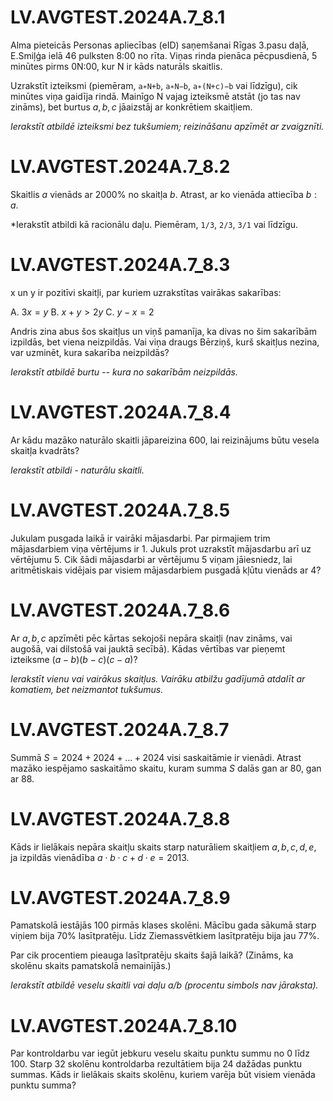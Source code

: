 # <lo-sample/> LV.AVGTEST.2024A.7_8.1

Alma pieteicās Personas apliecības (eID) saņemšanai Rīgas 3.pasu daļā, 
E.Smiļģa ielā 46 pulksten 8:00 no rīta. Viņas rinda pienāca pēcpusdienā, 
5 minūtes pirms 0N:00, kur N ir kāds naturāls skaitlis.

Uzrakstīt izteiksmi (piemēram, `a∗N+b`, `a∗N−b`, `a∗(N+c)−b`  vai līdzīgu), 
cik minūtes viņa gaidīja rindā. Mainīgo N vajag izteiksmē atstāt (jo tas nav zināms), 
bet burtus $a,b,c$  jāaizstāj ar konkrētiem skaitļiem.

*Ierakstīt atbildē izteiksmi bez tukšumiem; reizināšanu apzīmēt ar zvaigznīti.*



# <lo-sample/> LV.AVGTEST.2024A.7_8.2

Skaitlis $a$ vienāds ar $2000\%$ no skaitļa $b$. 
Atrast, ar ko vienāda attiecība $b:a$.

*Ierakstīt atbildi kā racionālu daļu. Piemēram, `1/3`, `2/3`, `3/1` vai līdzīgu.



# <lo-sample/> LV.AVGTEST.2024A.7_8.3

x un y ir pozitīvi skaitļi, par kuriem uzrakstītas vairākas sakarības:

A. $3x=y$
B. $x+y>2y$
C. $y−x=2$

Andris zina abus šos skaitļus un viņš pamanīja, ka divas no šim sakarībām izpildās, 
bet viena neizpildās. Vai viņa draugs Bērziņš, kurš skaitļus nezina, 
var uzminēt, kura sakarība neizpildās?

*Ierakstīt atbildē burtu -- kura no sakarībām neizpildās.* 



# <lo-sample/> LV.AVGTEST.2024A.7_8.4

Ar kādu mazāko naturālo skaitli jāpareizina $600$, 
lai reizinājums būtu vesela skaitļa kvadrāts?

*Ierakstīt atbildi - naturālu skaitli.* 



# <lo-sample/> LV.AVGTEST.2024A.7_8.5

Jukulam pusgada laikā ir vairāki mājasdarbi. Par pirmajiem trim 
mājasdarbiem viņa vērtējums ir $1$. 
Jukuls prot uzrakstīt mājasdarbu arī uz vērtējumu $5$. 
Cik šādi mājasdarbi ar vērtējumu $5$ viņam jāiesniedz, lai aritmētiskais 
vidējais par visiem mājasdarbiem pusgadā kļūtu vienāds ar $4$?



# <lo-sample/> LV.AVGTEST.2024A.7_8.6

Ar $a,b,c$ apzīmēti pēc kārtas sekojoši nepāra skaitļi 
(nav zināms, vai augošā, vai dilstošā vai jauktā secībā). 
Kādas vērtības var pieņemt izteiksme $(a−b)(b−c)(c−a)$?

*Ierakstīt vienu vai vairākus skaitļus. Vairāku atbilžu gadījumā atdalīt ar komatiem, bet neizmantot tukšumus.*



# <lo-sample/> LV.AVGTEST.2024A.7_8.7

Summā $S=2024+2024+ \ldots +2024$ visi saskaitāmie ir vienādi. 
Atrast mazāko iespējamo saskaitāmo skaitu, kuram summa $S$ dalās gan ar 
$80$, gan ar $88$.



# <lo-sample/> LV.AVGTEST.2024A.7_8.8


Kāds ir lielākais nepāra skaitļu skaits starp naturāliem 
skaitļiem $a,b,c,d,e$, ja izpildās vienādība  $a \cdot b \cdot c + d \cdot e=2013$.



# <lo-sample/> LV.AVGTEST.2024A.7_8.9

Pamatskolā iestājās $100$ pirmās klases skolēni. Mācību gada sākumā 
starp viņiem bija $70\%$ lasītpratēju. 
Līdz Ziemassvētkiem lasītpratēju bija jau $77\%$. 

Par cik procentiem pieauga lasītpratēju skaits šajā laikā? 
(Zināms, ka skolēnu skaits pamatskolā nemainījās.)

*Ierakstīt atbildē veselu skaitli vai daļu a/b (procentu simbols nav jāraksta).*




# <lo-sample/> LV.AVGTEST.2024A.7_8.10

Par kontroldarbu var iegūt jebkuru veselu skaitu punktu summu no $0$ līdz $100$. 
Starp $32$ skolēnu kontroldarba rezultātiem bija $24$ dažādas punktu summas. 
Kāds ir lielākais skaits skolēnu, kuriem varēja būt visiem vienāda punktu summa?



